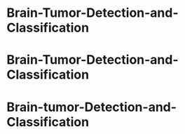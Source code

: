 # Brain-Tumor-Detection-and-Classification
# Brain-Tumor-Detection-and-Classification
# Brain-tumor-Detection-and-Classification
